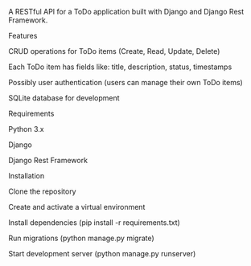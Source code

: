 A RESTful API for a ToDo application built with Django and Django Rest Framework.

Features

CRUD operations for ToDo items (Create, Read, Update, Delete)

Each ToDo item has fields like: title, description, status, timestamps

Possibly user authentication (users can manage their own ToDo items)

SQLite database for development

Requirements

Python 3.x

Django

Django Rest Framework

Installation

Clone the repository

Create and activate a virtual environment

Install dependencies (pip install -r requirements.txt)

Run migrations (python manage.py migrate)

Start development server (python manage.py runserver)
